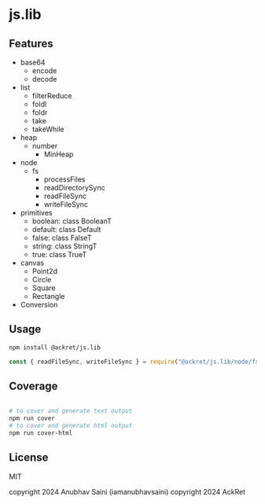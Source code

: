 # js.lib

## Features

- base64
  - encode
  - decode
- list
  - filterReduce
  - foldl
  - foldr
  - take
  - takeWhile
- heap
  - number
    - MinHeap
- node
  - fs
    - processFiles
    - readDirectorySync
    - readFileSync
    - writeFileSync
- primitives
  - boolean: class BooleanT
  - default: class Default
  - false: class FalseT
  - string: class StringT
  - true: class TrueT
- canvas
  - Point2d
  - Circle
  - Square
  - Rectangle
- Conversion

## Usage

```bash
npm install @ackret/js.lib
```

```javascript
const { readFileSync, writeFileSync } = require("@ackret/js.lib/node/fs");
```

## Coverage

```bash

# to cover and generate text output
npm run cover
# to cover and generate html output
npm run cover-html

```

## License

MIT

copyright 2024 Anubhav Saini (iamanubhavsaini)
copyright 2024 AckRet

